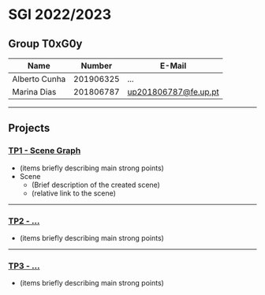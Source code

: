 # SGI 2022/2023

## Group T0xG0y
| Name             | Number    | E-Mail             |
| ---------------- | --------- | ------------------ |
| Alberto Cunha         | 201906325 | ...                |
| Marina Dias         | 201806787 | up201806787@fe.up.pt                |

----

## Projects

### [TP1 - Scene Graph](tp1)

- (items briefly describing main strong points)
- Scene
  - (Brief description of the created scene)
  - (relative link to the scene)

-----

### [TP2 - ...](tp2)
- (items briefly describing main strong points)

----

### [TP3 - ...](tp3)
- (items briefly describing main strong points)


